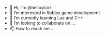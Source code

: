 - 👋 Hi, I’m @helloykinz
- 👀 I’m interested in Roblox game development
- 🌱 I’m currently learning Lua and C++
- 💞️ I’m looking to collaborate on ...
- 📫 How to reach me ...

<!---
helloykinz/helloykinz is a ✨ special ✨ repository because its `README.md` (this file) appears on your GitHub profile.
You can click the Preview link to take a look at your changes.
--->
